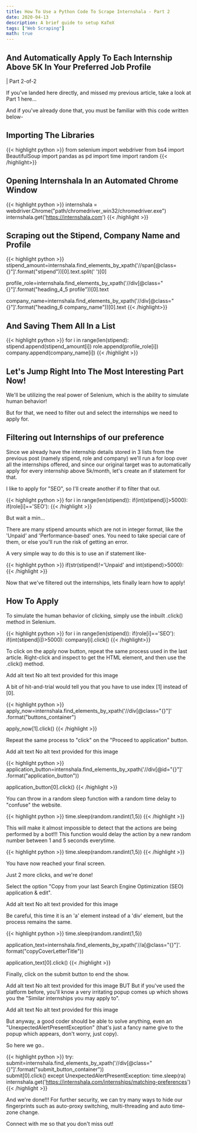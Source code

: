 ```yaml
---
title: How To Use a Python Code To Scrape Internshala - Part 2
date: 2020-04-13
description: A brief guide to setup KaTeX
tags: ["Web Scraping"]
math: true
---
```

 
## And Automatically Apply To Each Internship Above 5K In Your Preferred Job Profile 
| Part 2-of-2
 
If you've landed here directly, and missed my previous article, take a look at Part 1 here...

And if you've already done that, you must be familiar with this code written below-

## Importing The Libraries

{{< highlight python >}} 
from selenium import webdriver
from bs4 import BeautifulSoup
import pandas as pd
import time
import random 
{{< /highlight>}}

## Opening Internshala In an Automated Chrome Window

{{< highlight python >}}
internshala = webdriver.Chrome("path/chromedriver_win32/chromedriver.exe")
internshala.get('https://internshala.com')
{{< /highlight >}}

## Scraping out the Stipend, Company Name and Profile

{{< highlight python >}}
stipend_amount=internshala.find_elements_by_xpath('//span[@class={}"]'.format("stipend"))[0].text.split(' ')[0]

profile_role=internshala.find_elements_by_xpath('//div[@class="{}"]'.format("heading_4_5 profile"))[0].text

company_name=internshala.find_elements_by_xpath('//div[@class="{}"]'.format("heading_6 company_name"))[0].text
{{< /highlight>}}

## And Saving Them All In a List

{{< highlight python >}}
for i in range(len(stipend):
  stipend.append(stipend_amount[i])
  role.append(profile_role[i])
  company.append(company_name[i])
{{< /highlight >}}

## Let's Jump Right Into The Most Interesting Part Now!

We'll be utilizing the real power of Selenium, which is the ability to simulate human behavior!

But for that, we need to filter out and select the internships we need to apply for.

## Filtering out Internships of our preference

Since we already have the internship details stored in 3 lists from the previous post (namely stipend, role and company) we'll run a for loop over all the internships offered, and since our original target was to automatically apply for every internship above 5k/month, let's create an if statement for that.

I like to apply for "SEO", so I'll create another if to filter that out.

{{< highlight python >}}
for i in range(len(stipend)):
  if(int(stipend[i]>5000):
    if(role[i]=='SEO'):
{{< /highlight >}}     
                        
But wait a min...

There are many stipend amounts which are not in integer format, like the 'Unpaid' and 'Performance-based' ones. You need to take special care of them, or else you'll run the risk of getting an error.

A very simple way to do this is to use an if statement like-

{{< highlight python >}} 
if(str(stipend)!='Unpaid' and int(stipend)>5000): 
{{< /highlight >}}
 
Now that we've filtered out the internships, lets finally learn how to apply!

## How To Apply

To simulate the human behavior of clicking, simply use the inbuilt .click() method in Selenium.

{{< highlight python >}}
for i in range(len(stipend)):
  if(role[i]=='SEO'):
    if(int(stipend[i])>5000):
      company[i].click()
{{< /highlight>}}
  
To click on the apply now button, repeat the same process used in the last article. Right-click and inspect to get the HTML element, and then use the .click() method.








Add alt text
No alt text provided for this image

A bit of hit-and-trial would tell you that you have to use index [1] instead of [0].

{{< highlight python >}}
apply_now=internshala.find_elements_by_xpath('//div[@class="{}"]' .format("buttons_container")

apply_now[1].click()
{{< /highlight >}}

Repeat the same process to "click" on the "Proceed to application" button.








Add alt text
No alt text provided for this image

{{< highlight python >}}
application_button=internshala.find_elements_by_xpath('//div[@id="{}"]' .format("application_button"))


application_button[0].click()
{{< /highlight >}}

You can throw in a random sleep function with a random time delay to "confuse" the website.

{{< highlight python >}}
time.sleep(random.randint(1,5))
{{< /highlight >}}

This will make it almost impossible to detect that the actions are being performed by a bot!!!
This function would delay the action by a new random number between 1 and 5 seconds everytime.

{{< highlight python >}}
time.sleep(random.randint(1,5))
{{< /highlight >}}


You have now reached your final screen. 

Just 2 more clicks, and we're done!

Select the option "Copy from your last Search Engine Optimization (SEO) application & edit".








Add alt text
No alt text provided for this image

Be careful, this time it is an 'a' element instead of a 'div' element, but the process remains the same.

{{< highlight python >}}
time.sleep(random.randint(1,5))

application_text=internshala.find_elements_by_xpath('//a[@class="{}"]'. format("copyCoverLetterTitle"))

application_text[0].click()
{{< /highlight >}}

Finally, click on the submit button to end the show.








Add alt text
No alt text provided for this image
BUT
But if you've used the platform before, you'll know a very irritating popup comes up which shows you the "Similar internships you may apply to".








Add alt text
No alt text provided for this image

But anyway, a good coder should be able to solve anything, even an "UnexpectedAlertPresentException" (that's just a fancy name give to the popup which appears, don't worry, just copy).

So here we go..

{{< highlight python >}}
try:
  submit=internshala.find_elements_by_xpath('//div[@class="{}"]'.format("submit_button_container"))  
  submit[0].click()
except UnexpectedAlertPresentException:
  time.sleep(ra)
internshala.get('https://internshala.com/internships/matching-preferences')
{{< /highlight >}}

And we're done!!!
For further security, we can try many ways to hide our fingerprints such as auto-proxy switching, multi-threading and auto time-zone change.


Connect with me so that you don't miss out!
